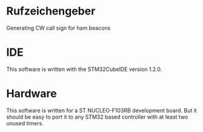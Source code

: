 # Rufzeichengeber
Generating CW call sign for ham beacons

# IDE
This software is written with the STM32CubeIDE version 1.2.0.

# Hardware
This software is written for a ST NUCLEO-F103RB development board. But it
should be easy to port it to any STM32 based controller with at least two
unused timers.
